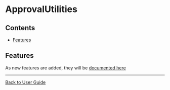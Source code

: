 <!--
GENERATED FILE - DO NOT EDIT
This file was generated by [MarkdownSnippets](https://github.com/SimonCropp/MarkdownSnippets).
Source File: /ApprovalUtilities/docs/mdsource/README.source.md
To change this file edit the source file and then execute run_markdown.cmd.
-->

# ApprovalUtilities

<!-- toc -->
## Contents

  * [Features](#features)
<!-- endtoc -->


## Features

As new features are added, they will be [documented here](Features.md)


---

[Back to User Guide](/doc/README.md#top)
